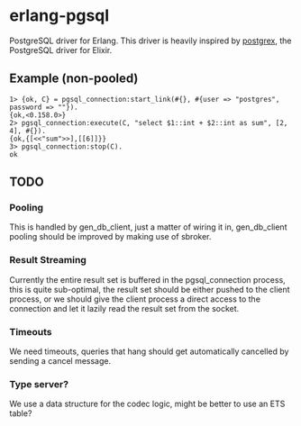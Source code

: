 # erlang-pgsql

PostgreSQL driver for Erlang. This driver is heavily inspired by [postgrex](https://github.com/elixir-ecto/postgrex),
the PostgreSQL driver for Elixir.

## Example (non-pooled)
```
1> {ok, C} = pgsql_connection:start_link(#{}, #{user => "postgres", password => ""}).
{ok,<0.158.0>}
2> pgsql_connection:execute(C, "select $1::int + $2::int as sum", [2, 4], #{}).
{ok,{[<<"sum">>],[[6]]}}
3> pgsql_connection:stop(C).
ok
```

## TODO

### Pooling
This is handled by gen_db_client, just a matter of wiring it in, gen_db_client pooling should be improved by making use
of sbroker.

### Result Streaming
Currently the entire result set is buffered in the pgsql_connection process, this is quite sub-optimal, the result set
should be either pushed to the client process, or we should give the client process a direct access to the connection
and let it lazily read the result set from the socket.

### Timeouts
We need timeouts, queries that hang should get automatically cancelled by sending a cancel message.

### Type server?
We use a data structure for the codec logic, might be better to use an ETS table?
